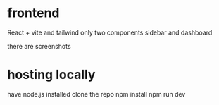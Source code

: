 # frontend
React + vite and tailwind
only two components sidebar and dashboard

there are screenshots

# hosting locally
have node.js installed
clone the repo
npm install
npm run dev
